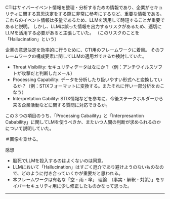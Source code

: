 CTIはサイバーイベント情報を整理・分析するための情報であり、企業がセキュリティに関する意思決定をする際に非常に参考にするなど、重要な情報である。
これらのイベント情報は多量であるため、LLMを活用して時短することが重要であると説明。
しかし、LLMは誤った情報を出力するリスクがあるため、適切にLLMを活用する必要があると主張していた。
（このリスクのことを「Hallucination」という）

企業の意思決定を効率的に行うために、CTI用のフレームワークに着目。
そのフレームワークの構成要素に関してLLMの適用ガできるか検討していた。
 - Threat Visibility: セキュリティデータはなにか？（例：アンチウイルスソフトが攻撃だと判断したメール）
 - Processing Capability: データを分析したり扱いやすい形式へと変換しているか？（例：STIXフォーマットに変換する。またそれに伴い一部分析をおこなう）
 - Interpretation Cability: STIX情報などを参考に、今後ステークホルダーから来る企業活動などに関する質問に対応できるか。


この３つの項目のうち、「Processing Cabaility」と「Interpresantion Cabability」に関してLMを使うべきか、またいつ人間の判断が求められるのかについて説明していた。

＃画像を乗せる。


感想
- 脳死でLLMを投入するのはよくないのは同意。
- LLMにおいて「Hallucination」はすごく厄介であり避けようのないものなので、どのように付き合っていくかが重要だと思われる。
- 本フレームワークは有名な「空・雨・傘」 理論　（事実・解釈・対策）」をサイバーセキュリティ用に少し修正したものかなって思った。




----------------------------------------------------------------------
